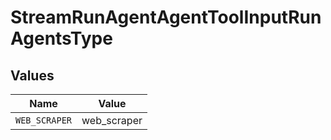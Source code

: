 # StreamRunAgentAgentToolInputRunAgentsType


## Values

| Name          | Value         |
| ------------- | ------------- |
| `WEB_SCRAPER` | web_scraper   |